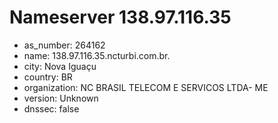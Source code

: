 # Nameserver 138.97.116.35

* as_number: 264162
* name: 138.97.116.35.ncturbi.com.br.
* city: Nova Iguaçu
* country: BR
* organization: NC BRASIL TELECOM E SERVICOS LTDA- ME
* version: Unknown
* dnssec: false
